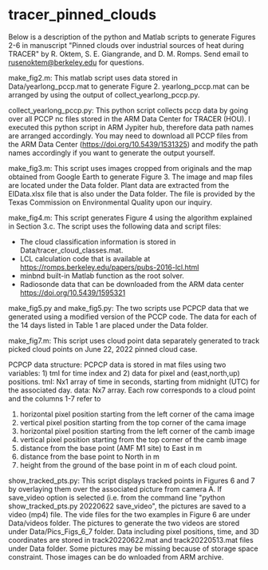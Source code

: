 # tracer_pinned_clouds
Below is a description of the python and Matlab scripts to generate Figures 2-6 in manuscript "Pinned clouds over industrial sources of heat during TRACER" by R. Oktem, S. E. Giangrande, and D. M. Romps. Send email to rusenoktem@berkeley.edu for questions.

make_fig2.m: 
This matlab script uses data stored in Data/yearlong_pccp.mat to generate Figure 2. yearlong_pccp.mat can be arranged by using the output of collect_yearlong_pccp.py.

collect_yearlong_pccp.py:
This python script collects pccp data by going over all PCCP nc files stored in the ARM Data Center for TRACER (HOU). I executed this python script in ARM Jypiter hub, therefore data path names are arranged accordingly. You may need to download all PCCP files from the ARM Data Center (https://doi.org/10.5439/1531325) and modify the path names accordingly if you want to generate the output yourself.

make_fig3.m: 
This script uses images cropped from originals and the map obtained from Google Earth to generate Figure 3. The image and map files are located under the Data folder. Plant data are extracted from the EIData.xlsx file that is also under the Data folder. The file is provided by the Texas Commission on Environmental Quality upon our inquiry. 

make_fig4.m: 
This script generates Figure 4 using the algorithm explained in Section 3.c. The script uses the following data and script files:
- The cloud classification information is stored in Data/tracer_cloud_classes.mat. 
- LCL calculation code that is available at https://romps.berkeley.edu/papers/pubs-2016-lcl.html
- minbnd built-in Matlab function as the root solver.
- Radiosonde data that can be downloaded from the ARM data center https://doi.org/10.5439/1595321

make_fig5.py and make_fig5.py: 
The two scripts use PCPCP data that we generated using a modified version of the PCCP code. The data for each of the 14 days listed in Table 1 are placed under the Data folder. 

make_fig7.m: 
This script uses cloud point data separately generated to track picked cloud points on June 22, 2022 pinned cloud case.  

PCPCP data structure:
PCPCP data is stored in mat files using two variables: 1) tmI for time index and 2) data for pixel and (east,north,up) positions. 
tmI:   Nx1 array of time in seconds, starting from midnight (UTC) for the associated day.
data: Nx7 array. Each row corresponds to a cloud point and the columns 1-7 refer to
 1. horizontal pixel position starting from the left corner of the cama image
 2. vertical pixel position starting from the top corner of the cama image
 3. horizontal pixel position starting from the left corner of the camb image
 4. vertical pixel position starting from the top corner of the camb image
 5. distance from the base point (AMF M1 site) to East in m
 6. distance from the base point to North in m
 7. height from the ground of the base point in m
of each cloud point.
 
show_tracked_pts.py:
This script displays tracked points in Figures 6 and 7 by overlaying them over the associated picture from camera A. If save_video option is selected (i.e. from the command line "python show_tracked_pts.py 20220622 save_video", the pictures are saved to a video (mp4) file. The vide files for the two examples in Figure 6 are under Data/videos folder. The pictures to generate the two videos are stored under Data/Pics_Figs_6_7 folder. Data including pixel positions, time, and 3D coordinates are stored in track20220622.mat and track20220513.mat files under Data folder. Some pictures may be missing because of storage space constraint. Those images can be do wnloaded from ARM archive.

